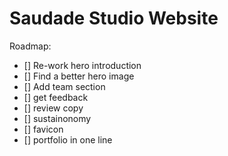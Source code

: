 # Saudade Studio Website

Roadmap:

- [] Re-work hero introduction
- [] Find a better hero image
- [] Add team section
- [] get feedback
- [] review copy
- [] sustainonomy
- [] favicon
- [] portfolio in one line